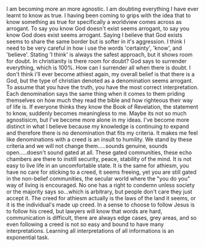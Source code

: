 I am becoming more an more agnostic. I am doubting everything I have ever learnt to know as true. I having been coming to grips with the idea that to know something as true for specifically a worldview comes across as arrogant. To say you know God doesn't exist seems arrogant, to say you know God does exist seems arrogant. Saying I believe that God exists seems to share the same border but is softer in it's aggression. I think I need to be very careful in how i use the words 'certainty', 'know', and 'believe'. Stating 'I think' is always the safest approach, but it shows room for doubt. In christianity is there room for doubt? God says to surrender everything, which is 100%. How can I surrender all when there is doubt. I don't think i'll ever become athiest again, my overall belief is that there is a God, but the type of christian denoted as a denomination seems arrogant. To assume that you have the truth, you have the most correct interpretation. Each denomination says the same thing when it comes to them priding themselves on how much they read the bible and how righteous their way of life is. If everyone thinks they know the Book of Revelation, the statement to know, suddenly becomes meaningless to me. Maybe its not so much agnostisicm, but I've become more alone in my ideas. I've become more distinct in what I believe because my knowledge is continuing to expand and therefore there is no denomination that fits my criteria. It makes me feel like denominations with a creed is an insult to humility. We stand by these criteria and we will not change them.....sounds genuine, sounds open.....doesn't sound gated at all. These gated communities, these echo chambers are there to instill security, peace, stability of the mind. It is not easy to live life in an uncomfortable state. It is the same for athiesm, you have no care for sticking to a creed, it seems freeing, yet you are still gated in the non-belief communities, the secular world where the "you do you" way of living is encouraged. No one has a right to condemn unless society or the majority says so...which is arbitrary, but people don't care they just accept it. The creed for athiesm actually is the laws of the land it seems, or it is the individual's made up creed. In a sense to choose to follow Jesus is to follow his creed, but lawyers will know that words are hard, communication is difficult, there are always edge cases, grey areas, and so even following a creed is not so easy and bound to have many interpretations. Learning all interpretations of all informations is an exponential task.